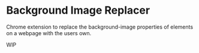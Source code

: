 # Background Image Replacer

Chrome extension to replace the background-image properties of elements on a webpage with the users own.

WIP